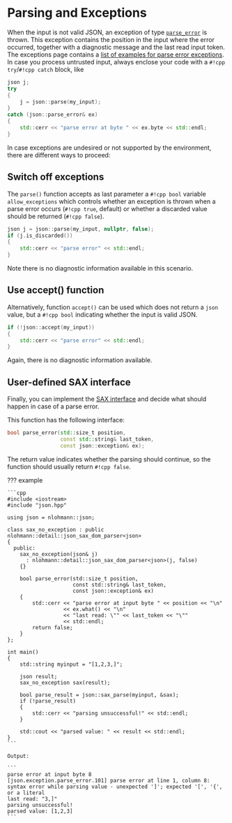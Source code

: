 # Parsing and Exceptions

When the input is not valid JSON, an exception of type [`parse_error`](../../home/exceptions.md#parse-errors) is thrown.
This exception contains the position in the input where the error occurred, together with a diagnostic message and the
last read input token. The exceptions page contains a
[list of examples for parse error exceptions](../../home/exceptions.md#parse-errors). In case you process untrusted
input, always enclose your code with a `#!cpp try`/`#!cpp catch` block, like

```cpp
json j;
try
{
    j = json::parse(my_input);
}
catch (json::parse_error& ex)
{
    std::cerr << "parse error at byte " << ex.byte << std::endl;
}
```

In case exceptions are undesired or not supported by the environment, there are different ways to proceed:


## Switch off exceptions

The `parse()` function accepts as last parameter a `#!cpp bool` variable `allow_exceptions` which controls whether an
exception is thrown when a parse error occurs (`#!cpp true`, default) or whether a discarded value should be returned
(`#!cpp false`).

```cpp
json j = json::parse(my_input, nullptr, false);
if (j.is_discarded())
{
    std::cerr << "parse error" << std::endl;
}
```

Note there is no diagnostic information available in this scenario.

## Use accept() function

Alternatively, function `accept()` can be used which does not return a `json` value, but a `#!cpp bool` indicating
whether the input is valid JSON.

```cpp
if (!json::accept(my_input))
{
    std::cerr << "parse error" << std::endl;
}
```

Again, there is no diagnostic information available.


## User-defined SAX interface

Finally, you can implement the [SAX interface](sax_interface.md) and decide what should happen in case of a parse error.

This function has the following interface:

```cpp
bool parse_error(std::size_t position,
                 const std::string& last_token,
                 const json::exception& ex);
```

The return value indicates whether the parsing should continue, so the function should usually return `#!cpp false`.

??? example

    ```cpp
    #include <iostream>
    #include "json.hpp"
    
    using json = nlohmann::json;
    
    class sax_no_exception : public nlohmann::detail::json_sax_dom_parser<json>
    {
      public:
        sax_no_exception(json& j)
          : nlohmann::detail::json_sax_dom_parser<json>(j, false)
        {}
        
        bool parse_error(std::size_t position,
                         const std::string& last_token,
                         const json::exception& ex)
        {
            std::cerr << "parse error at input byte " << position << "\n"
                      << ex.what() << "\n"
                      << "last read: \"" << last_token << "\""
                      << std::endl;
            return false;
        }
    };
    
    int main()
    {
        std::string myinput = "[1,2,3,]";
    
        json result;
        sax_no_exception sax(result);
        
        bool parse_result = json::sax_parse(myinput, &sax);
        if (!parse_result)
        {
            std::cerr << "parsing unsuccessful!" << std::endl;
        }
        
        std::cout << "parsed value: " << result << std::endl;
    }
    ```

    Output:
    
    ```
    parse error at input byte 8
    [json.exception.parse_error.101] parse error at line 1, column 8: syntax error while parsing value - unexpected ']'; expected '[', '{', or a literal
    last read: "3,]"
    parsing unsuccessful!
    parsed value: [1,2,3]
    ```
